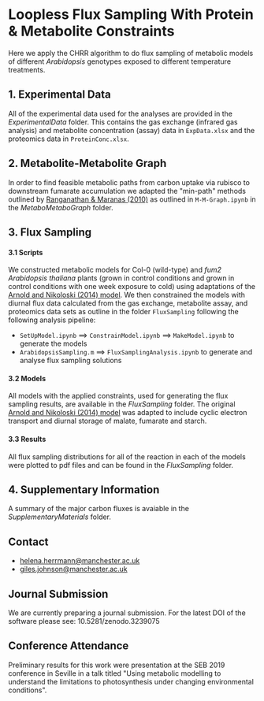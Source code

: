 # Loopless Flux Sampling With Protein & Metabolite Constraints

Here we apply the CHRR algorithm to do flux sampling of metabolic models of different *Arabidopsis* genotypes exposed to different temperature treatments. 

## 1. Experimental Data 
All of the experimental data used for the analyses are provided in the *ExperimentalData* folder. This contains the gas exchange (infrared gas analysis) and metabolite concentration (assay) data in `ExpData.xlsx` and the proteomics data in `ProteinConc.xlsx`. 

## 2. Metabolite-Metabolite Graph
In order to find feasible metabolic paths from carbon uptake via rubisco to downstream fumarate accumulation we adapted the "min-path" methods outlined by [Ranganathan & Maranas (2010)](https://onlinelibrary.wiley.com/doi/abs/10.1002/biot.201000171) as outlined in `M-M-Graph.ipynb` in the *MetaboMetaboGraph* folder. 

## 3. Flux Sampling 

#### 3.1 Scripts
We constructed metabolic models for Col-0 (wild-type) and *fum2* *Arabidopsis thaliana* plants (grown in control conditions and grown in control conditions with one week exposure to cold) using adaptations of the [Arnold and Nikoloski (2014) model](https://www.ncbi.nlm.nih.gov/pubmed/24808102). We then constrained the models with diurnal flux data calculated from the gas exchange, metabolite assay, and proteomics data sets as outline in the folder `FluxSampling` following the following analysis pipeline: 
- `SetUpModel.ipynb` ==> `ConstrainModel.ipynb` ==> `MakeModel.ipynb` to generate the models
- `ArabidopsisSampling.m` ==> `FluxSamplingAnalysis.ipynb` to generate and analyse flux sampling solutions 

#### 3.2 Models
All models with the applied constraints, used for generating the flux sampling results, are available in the *FluxSampling* folder. The original [Arnold and Nikoloski (2014) model](https://www.ncbi.nlm.nih.gov/pubmed/24808102) was adapted to include cyclic electron transport and diurnal storage of malate, fumarate and starch. 

#### 3.3 Results 
All flux sampling distributions for all of the reaction in each of the models were plotted to pdf files and can be found in the *FluxSampling* folder. 

## 4. Supplementary Information 
A summary of the major carbon fluxes is avaiable in the *SupplementaryMaterials* folder.

## Contact

- helena.herrmann@manchester.ac.uk
- giles.johnson@manchester.ac.uk

## Journal Submission

We are currently preparing a journal submission. For the latest DOI of the software please see: 10.5281/zenodo.3239075 

## Conference Attendance
Preliminary results for this work were presentation at the SEB 2019 conference in Seville in a talk titled "Using metabolic modelling to understand the limitations to photosynthesis under changing environmental conditions". 
